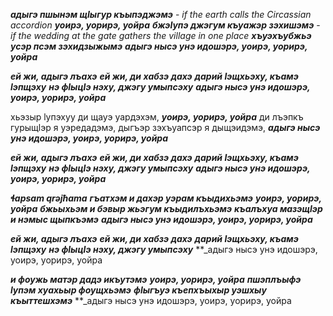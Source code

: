 **_адыгэ пшынэм  щIыгур къыпэджэмэ_** - _if the earth calls the Circassian accordion_
**_уоирэ, уорирэ, уойра_**
**_бжэIупэ джэгум  къуажэр зэхишэмэ_** - _if the wedding at the gate gathers the village in one place_
**_хъуэхъубжьэ усэр псэм зэхидзыжымэ_**
**_адыгэ нысэ унэ идошэрэ, уоирэ, уорирэ, уойра_**

**_ей жи, адыгэ лъахэ_**
**_ей жи, ди хабзэ дахэ_**
**_дарий lэщхьэху, къамэ lэпщэху_**
**_нэ фlыцlэ нэху, джэгу умыпсэху_**
**_адыгэ нысэ унэ идошэрэ, уоирэ, уорирэ, уойра_**

хьэзыр lупэхуу ди щауэ уардэхэм, 
**_уоирэ, уорирэ, уойра_**
ди лъэпкъ гурыщlэр я уэредадэмэ, 
дыгъэр зэхъуапсэр я дыщэидэмэ, 
**_адыгэ нысэ унэ идошэрэ, уоирэ, уорирэ, уойра_**

**_ей жи, адыгэ лъахэ_**
**_ей жи, ди хабзэ дахэ_**
**_дарий lэщхьэху, къамэ lэпщэху_**
**_нэ фlыцlэ нэху, джэгу умыпсэху_**
**_адыгэ нысэ унэ идошэрэ, уоирэ, уорирэ, уойра_**

**_ɬapsam qrəjħama_**
**_гъатхэм и дахэр уэрам къыдихьэмэ_**
**_уоирэ, уорирэ, уойра_**
**_бжьыхьэм и бэвыр жьэгум къыдилъхьэмэ_**
**_къалъхуа мазэщlэр и нэмыс щыпкъэмэ_**
**_адыгэ нысэ унэ идошэрэ, уоирэ, уорирэ, уойра_**

**_ей жи, адыгэ лъахэ_**
**_ей жи, ди хабзэ дахэ_**
**_дарий lэщхьэху, къамэ lэпщэху_**
**_нэ фlыцlэ нэху, джэгу умыпсэху_**
**_адыгэ нысэ унэ идошэрэ, уоирэ, уорирэ, уойра

**_и фоужь матэр дадэ икъутэмэ_**
**_уоирэ, уорирэ, уойра_**
**_пшэплъыфэ lупэм хуахьыр фоущхьэмэ_**
**_фlыгъуэ къепхъыхыр уэшхыу къыттешхэмэ_**
**_адыгэ нысэ унэ идошэрэ, уоирэ, уорирэ, уойра
